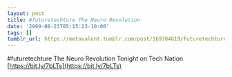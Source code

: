 ```yaml
---
layout: post
title: #futuretechture The Neuro Revolution
date: '2009-08-23T05:15:23-10:00'
tags: []
tumblr_url: https://metavalent.tumblr.com/post/169704619/futuretechture-the-neuro-revolution-tonight-on
---
```

#futuretechture The Neuro Revolution Tonight on Tech Nation [https://bit.ly/7bLTs](https://bit.ly/7bLTs)

